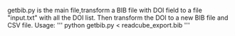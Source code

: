 getbib.py is the main file,transform a BIB file with DOI field to a file "input.txt" with all the DOI list.
Then transform the DOI to a new BIB file and CSV file.
Usage:
'''
python getbib.py < readcube_export.bib
'''